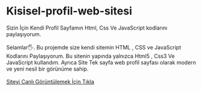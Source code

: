 # Kisisel-profil-web-sitesi
Sizin İçin Kendi Profil Sayfamın Html, Css Ve JavaScript kodlarını paylaşıyorum.
<br/>
<br/>
Selamlar🖐. Bu projemde size kendi sitemin HTML , CSS ve JavaScript Kodlarını Paylaşıyorum. Bu sitenin yapında yalnızca Html5 , Css3 Ve JavaScript kullandım. Ayrıca Site Tek sayfa web profil sayfası olarak modern ve yeni nesil bir görünüme sahip.
<br/>
<br/>
[Siteyi Canlı Görüntülemek İçin Tıkla](https://sefiktoru.000webhostapp.com/)
